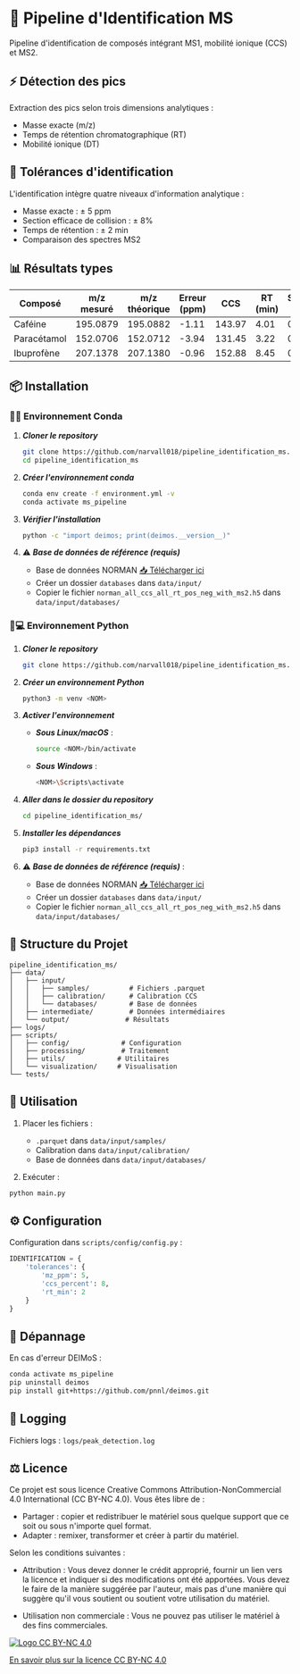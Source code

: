 # 🔬 Pipeline d'Identification MS

Pipeline d'identification de composés intégrant MS1, mobilité ionique (CCS) et MS2.

## ⚡ Détection des pics

Extraction des pics selon trois dimensions analytiques :
- Masse exacte (m/z)
- Temps de rétention chromatographique (RT)
- Mobilité ionique (DT)

## 🎯 Tolérances d'identification

L'identification intègre quatre niveaux d'information analytique :
- Masse exacte : ± 5 ppm
- Section efficace de collision : ± 8%
- Temps de rétention : ± 2 min
- Comparaison des spectres MS2

## 📊 Résultats types

| Composé | m/z mesuré | m/z théorique | Erreur (ppm) | CCS | RT (min) | Score MS2 | Formule | Adduit |
|---------|------------|---------------|--------------|-----|----------|-----------|----------|---------|
| Caféine | 195.0879 | 195.0882 | -1.11 | 143.97 | 4.01 | 0.89 | C8H10N4O2 | [M+H]+ |
| Paracétamol | 152.0706 | 152.0712 | -3.94 | 131.45 | 3.22 | 0.92 | C8H9NO2 | [M+H]+ |
| Ibuprofène | 207.1378 | 207.1380 | -0.96 | 152.88 | 8.45 | 0.78 | C13H18O2 | [M+H]+ |

## 📦 Installation

###  🐉🍃 **Environnement Conda**

1. ***Cloner le repository***
	```bash
	git clone https://github.com/narvall018/pipeline_identification_ms.git;
	cd pipeline_identification_ms
	```

2. ***Créer l'environnement conda***
	```bash
	conda env create -f environment.yml -v 
	conda activate ms_pipeline
	```

3. ***Vérifier l'installation***
	```bash
	python -c "import deimos; print(deimos.__version__)"
	```

4. ⚠️ ***Base de données de référence (requis)***
   - Base de données NORMAN [📥 Télécharger ici](https://drive.google.com/file/d/1mZa1r9RZ4Ioy1cILJqIteAz3vUs_UIaU/view?usp=drive_link)
   - Créer un dossier `databases` dans `data/input/`
   - Copier le fichier `norman_all_ccs_all_rt_pos_neg_with_ms2.h5` dans `data/input/databases/`

### 🐍💻 **Environnement Python**

1. ***Cloner le repository***

	```bash
	git clone https://github.com/narvall018/pipeline_identification_ms.git
	```

2. ***Créer un environnement Python***
	```bash
	python3 -m venv <NOM>
	```

3. ***Activer l'environnement***
	
	- ***Sous Linux/macOS*** :
		```bash
		source <NOM>/bin/activate
		```

	- ***Sous Windows*** :
		```bash
		<NOM>\Scripts\activate
		```

4. ***Aller dans le dossier du repository***
   ```bash
   cd pipeline_identification_ms/
   ```

5. ***Installer les dépendances***
   ```bash
   pip3 install -r requirements.txt
   ```

6. ⚠️ ***Base de données de référence (requis)*** :
   - Base de données NORMAN [📥 Télécharger ici](https://drive.google.com/file/d/1mZa1r9RZ4Ioy1cILJqIteAz3vUs_UIaU/view?usp=drive_link)
   - Créer un dossier `databases` dans `data/input/`
   - Copier le fichier `norman_all_ccs_all_rt_pos_neg_with_ms2.h5` dans `data/input/databases/`

## 📁 Structure du Projet

```
pipeline_identification_ms/
├── data/
│   ├── input/
│   │   ├── samples/          # Fichiers .parquet
│   │   ├── calibration/      # Calibration CCS
│   │   └── databases/        # Base de données
│   ├── intermediate/         # Données intermédiaires
│   └── output/              # Résultats
├── logs/
├── scripts/
│   ├── config/             # Configuration
│   ├── processing/         # Traitement
│   ├── utils/             # Utilitaires
│   └── visualization/     # Visualisation
└── tests/
```

## 🚀 Utilisation

1. Placer les fichiers :
   - `.parquet` dans `data/input/samples/`
   - Calibration dans `data/input/calibration/`
   - Base de données dans `data/input/databases/`

2. Exécuter :
```bash
python main.py
```

## ⚙️ Configuration

Configuration dans `scripts/config/config.py` :
```python
IDENTIFICATION = {
	'tolerances': {
		'mz_ppm': 5,
		'ccs_percent': 8,
		'rt_min': 2
	}
}
```

## 🐛 Dépannage

En cas d'erreur DEIMoS :
```bash
conda activate ms_pipeline
pip uninstall deimos
pip install git+https://github.com/pnnl/deimos.git
```

## 📝 Logging

Fichiers logs : `logs/peak_detection.log`

## ⚖️ Licence

Ce projet est sous licence Creative Commons Attribution-NonCommercial 4.0 International (CC BY-NC 4.0). Vous êtes libre de :

- Partager : copier et redistribuer le matériel sous quelque support que ce soit ou sous n'importe quel format.
- Adapter : remixer, transformer et créer à partir du matériel.

Selon les conditions suivantes :

- Attribution : Vous devez donner le crédit approprié, fournir un lien vers la licence et indiquer si des modifications ont été apportées. Vous devez le faire de la manière suggérée par l'auteur, mais pas d'une manière qui suggère qu'il vous soutient ou soutient votre utilisation du matériel.

- Utilisation non commerciale : Vous ne pouvez pas utiliser le matériel à des fins commerciales.

[![Logo CC BY-NC 4.0](https://licensebuttons.net/l/by-nc/4.0/88x31.png)](https://creativecommons.org/licenses/by-nc/4.0/)

[En savoir plus sur la licence CC BY-NC 4.0](https://creativecommons.org/licenses/by-nc/4.0/)
